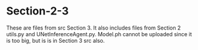 # Section-2-3
These are files from src Section 3. It also includes files from Section 2 utils.py and UNetInferenceAgent.py. Model.ph cannot be uploaded since it is too big, but is is in Section 3 src also.
